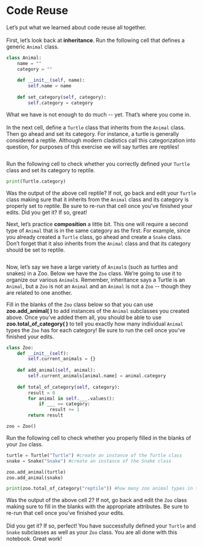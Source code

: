 
# Code Reuse

Let’s put what we learned about code reuse all together. 
<br><br>
First, let’s look back at **inheritance**. Run the following cell that defines a generic `Animal` class. 


```python
class Animal:
    name = ""
    category = ""
    
    def __init__(self, name):
        self.name = name
    
    def set_category(self, category):
        self.category = category
```

What we have is not enough to do much -- yet. That’s where you come in. 
<br><br>
In the next cell, define a `Turtle` class that inherits from the `Animal` class. Then go ahead and set its category. For instance, a turtle is generally considered a reptile. Although modern cladistics call this categorization into question, for purposes of this exercise we will say turtles are reptiles! 


```python

```

Run the following cell to check whether you correctly defined your `Turtle` class and set its category to reptile.


```python
print(Turtle.category)
```

Was the output of the above cell reptile? If not, go back and edit your `Turtle` class making sure that it inherits from the `Animal` class and its category is properly set to reptile. Be sure to re-run that cell once you've finished your edits. Did you get it? If so, great!

Next, let’s practice **composition** a little bit. This one will require a second type of `Animal` that is in the same category as the first. For example, since you already created a `Turtle` class, go ahead and create a `Snake` class. Don’t forget that it also inherits from the `Animal` class and that its category should be set to reptile.


```python

```

Now, let’s say we have a large variety of `Animal`s (such as turtles and snakes) in a Zoo. Below we have the `Zoo` class. We’re going to use it to organize our various `Animal`s. Remember, inheritance says a Turtle is an `Animal`, but a `Zoo` is not an `Animal` and an `Animal` is not a `Zoo` -- though they are related to one another. 

Fill in the blanks of the `Zoo` class below so that you can use **zoo.add_animal( )** to add instances of the `Animal` subclasses you created above. Once you’ve added them all, you should be able to use **zoo.total_of_category( )** to tell you exactly how many individual `Animal` types the `Zoo` has for each category! Be sure to run the cell once you've finished your edits.


```python
class Zoo:
    def __init__(self):
        self.current_animals = {}
    
    def add_animal(self, animal):
        self.current_animals[animal.name] = animal.category
    
    def total_of_category(self, category):
        result = 0
        for animal in self.___.values():
            if ___ == category:
                result += 1
        return result

zoo = Zoo()
```

Run the following cell to check whether you properly filled in the blanks of your `Zoo` class.


```python
turtle = Turtle("Turtle") #create an instance of the Turtle class
snake = Snake("Snake") #create an instance of the Snake class

zoo.add_animal(turtle)
zoo.add_animal(snake)

print(zoo.total_of_category("reptile")) #how many zoo animal types in the reptile category
```

Was the output of the above cell 2? If not, go back and edit the `Zoo` class making sure to fill in the blanks with the appropriate attributes. Be sure to re-run that cell once you've finished your edits.  
<br>
Did you get it? If so, perfect! You have successfully defined your `Turtle` and `Snake` subclasses as well as your `Zoo` class.  You are all done with this notebook. Great work!
